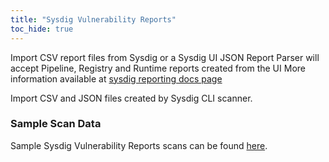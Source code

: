 ```yaml
---
title: "Sysdig Vulnerability Reports"
toc_hide: true
---
```

Import CSV report files from Sysdig or a Sysdig UI JSON Report
Parser will accept Pipeline, Registry and Runtime reports created from the UI
More information available at [sysdig reporting docs page](https://docs.sysdig.com/en/docs/sysdig-secure/vulnerabilities/reporting)

Import CSV and JSON files created by Sysdig CLI scanner.


### Sample Scan Data
Sample Sysdig Vulnerability Reports scans can be found [here](https://github.com/DefectDojo/django-DefectDojo/tree/master/unittests/scans/sysdig_reports).